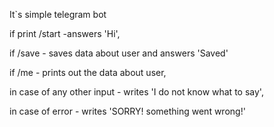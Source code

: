 It`s simple telegram bot

if print /start -answers 'Hi',

if /save  - saves data about user and answers 'Saved'

if /me - prints out the data about user,

in case of any other input - writes 'I do not know what to say',

in case of error - writes 'SORRY! something went wrong!'